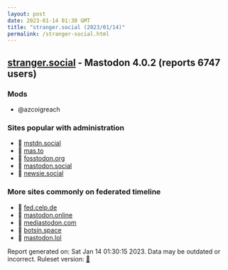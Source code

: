 ```yaml
---
layout: post
date: 2023-01-14 01:30 GMT
title: "stranger.social (2023/01/14)"
permalink: /stranger-social.html
---
```


## [stranger.social](https://stranger.social) - Mastodon 4.0.2 (reports 6747 users)

### Mods
 * @azcoigreach

### Sites popular with administration

* 🐘 [mstdn.social](/mstdn-social.html)
* 🐘 [mas.to](/mas-to.html)
* 🐘 [fosstodon.org](/fosstodon-org.html)
* 🐘 [mastodon.social](/mastodon-social.html)
* 🐘 [newsie.social](/newsie-social.html)

### More sites commonly on federated timeline

* 🐘 [fed.celp.de](/fed-celp-de.html)
* 🐘 [mastodon.online](/mastodon-online.html)
* 🐘 [mediastodon.com](/mediastodon-com.html)
* 🐘 [botsin.space](/botsin-space.html)
* 🐘 [mastodon.lol](/mastodon-lol.html)

Report generated on: Sat Jan 14 01:30:15 2023. Data may be outdated or incorrect.
Ruleset version: [🧁](/version-cupcake)
